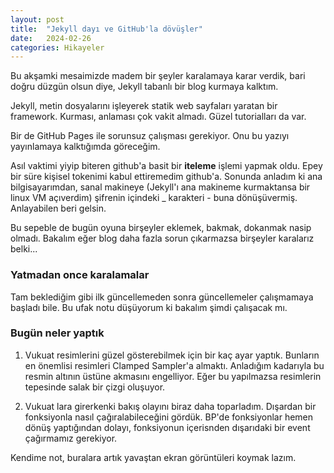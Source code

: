 ```yaml
---
layout: post
title:  "Jekyll dayı ve GitHub'la dövüşler"
date:   2024-02-26
categories: Hikayeler
---
```

Bu akşamki mesaimizde madem bir şeyler karalamaya karar verdik, bari doğru düzgün olsun diye, Jekyll tabanlı bir blog kurmaya kalktım.

Jekyll, metin dosyalarını işleyerek statik web sayfaları yaratan bir framework. Kurması, anlaması çok vakit almadı. Güzel tutorialları da var.

Bir de GitHub Pages ile sorunsuz çalışması gerekiyor. Onu bu yazıyı yayınlamaya kalktığımda göreceğim.

Asıl vaktimi yiyip biteren github'a basit bir __iteleme__ işlemi yapmak oldu. Epey bir süre kişisel tokenimi kabul ettiremedim github'a. Sonunda anladım ki ana bilgisayarımdan, sanal makineye (Jekyll'ı ana makineme kurmaktansa bir linux VM açıverdim) şifrenin içindeki _ karakteri - buna dönüşüvermiş. Anlayabilen beri gelsin.

Bu sepeble de bugün oyuna birşeyler eklemek, bakmak, dokanmak nasip olmadı. Bakalım eğer blog daha fazla sorun çıkarmazsa birşeyler karalarız belki...

### Yatmadan once karalamalar

Tam beklediğim gibi ilk güncellemeden sonra güncellemeler çalışmamaya başladı bile. Bu ufak notu düşüyorum ki bakalım şimdi çalışacak mı.

### Bugün neler yaptık
1. Vukuat resimlerini güzel gösterebilmek için bir kaç ayar yaptık. Bunların en önemlisi resimleri Clamped Sampler'a almaktı. Anladığım kadarıyla bu resmin altının üstüne akmasını engelliyor. Eğer bu yapılmazsa resimlerin tepesinde salak bir çizgi oluşuyor.

2. Vukuat lara girerkenki bakış olayını biraz daha toparladım. Dışardan bir fonksiyonla nasıl çağıralabileceğini gördük. BP'de fonksiyonlar hemen dönüş yaptığından dolayı, fonksiyonun içerisnden dışarıdaki bir event çağırmamız gerekiyor.

Kendime not, buralara artık yavaştan ekran görüntüleri koymak lazım.